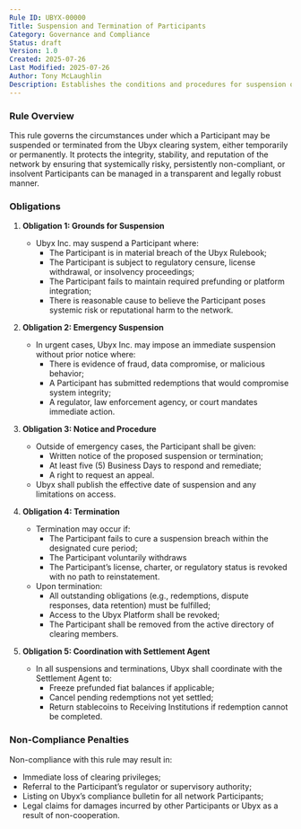 ```yaml
---
Rule ID: UBYX-00000
Title: Suspension and Termination of Participants
Category: Governance and Compliance
Status: draft
Version: 1.0
Created: 2025-07-26
Last Modified: 2025-07-26
Author: Tony McLaughlin
Description: Establishes the conditions and procedures for suspension or termination of Participants in the Ubyx clearing system, including emergency powers, notice periods, and appeal rights. 
---
```


### Rule Overview
This rule governs the circumstances under which a Participant may be suspended or terminated from the Ubyx clearing system, either temporarily or permanently. It protects the integrity, stability, and reputation of the network by ensuring that systemically risky, persistently non-compliant, or insolvent Participants can be managed in a transparent and legally robust manner.

### Obligations

1. **Obligation 1: Grounds for Suspension**
   - Ubyx Inc. may suspend a Participant where:
     - The Participant is in material breach of the Ubyx Rulebook;
     - The Participant is subject to regulatory censure, license withdrawal, or insolvency proceedings;
     - The Participant fails to maintain required prefunding or platform integration;
     - There is reasonable cause to believe the Participant poses systemic risk or reputational harm to the network.

2. **Obligation 2: Emergency Suspension**
   - In urgent cases, Ubyx Inc. may impose an immediate suspension without prior notice where:
     - There is evidence of fraud, data compromise, or malicious behavior;
     - A Participant has submitted redemptions that would compromise system integrity;
     - A regulator, law enforcement agency, or court mandates immediate action.

3. **Obligation 3: Notice and Procedure**
   - Outside of emergency cases, the Participant shall be given:
     - Written notice of the proposed suspension or termination;
     - At least five (5) Business Days to respond and remediate;
     - A right to request an appeal.
   - Ubyx shall publish the effective date of suspension and any limitations on access.

4. **Obligation 4: Termination**
   - Termination may occur if:
     - The Participant fails to cure a suspension breach within the designated cure period;
     - The Participant voluntarily withdraws
     - The Participant’s license, charter, or regulatory status is revoked with no path to reinstatement.
   - Upon termination:
     - All outstanding obligations (e.g., redemptions, dispute responses, data retention) must be fulfilled;
     - Access to the Ubyx Platform shall be revoked;
     - The Participant shall be removed from the active directory of clearing members.

5. **Obligation 5: Coordination with Settlement Agent**
   - In all suspensions and terminations, Ubyx shall coordinate with the Settlement Agent to:
     - Freeze prefunded fiat balances if applicable;
     - Cancel pending redemptions not yet settled;
     - Return stablecoins to Receiving Institutions if redemption cannot be completed.

### Non-Compliance Penalties
Non-compliance with this rule may result in:
- Immediate loss of clearing privileges;
- Referral to the Participant’s regulator or supervisory authority;
- Listing on Ubyx’s compliance bulletin for all network Participants;
- Legal claims for damages incurred by other Participants or Ubyx as a result of non-cooperation.
